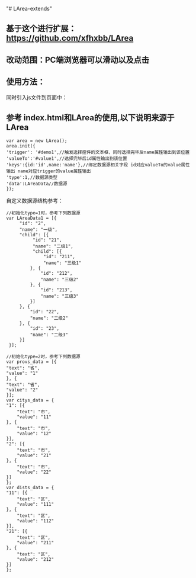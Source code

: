 "# LArea-extends" 
## 基于这个进行扩展：https://github.com/xfhxbb/LArea
## 改动范围：PC端浏览器可以滑动以及点击
## 使用方法：
 <link rel="stylesheet" href="css/LArea.css">
同时引入js文件到页面中：

<script src="js/LArea-extends.js"></script>
## 参考 index.html和LArea的使用,以下说明来源于LArea
	var area = new LArea();
	area.init({
    'trigger': '#demo1',//触发选择控件的文本框，同时选择完毕后name属性输出到该位置
    'valueTo':'#value1',//选择完毕后id属性输出到该位置
    'keys':{id:'id',name:'name'},//绑定数据源相关字段 id对应valueTo的value属性输出 name对应trigger的value属性输出
    'type':1,//数据源类型
    'data':LAreaData//数据源
	});
自定义数据源结构参考：

	//初始化type=1时，参考下列数据源
	var LAreaData1 = [{
         "id": "2",
         "name": "一级",
         "child": [{
              "id": "21",
              "name": "二级1",
              "child": [{
                  "id": "211",
                  "name": "三级1"
             }, {
                 "id": "212",
                 "name": "三级2"
             }, {
                 "id": "213",
                 "name": "三级3"
             }]
         }, {
             "id": "22",
             "name": "二级2"
         }, {
             "id": "23",
             "name": "二级3"
         }]
     }];
     
	//初始化type=2时，参考下列数据源
	var provs_data = [{
    "text": "省",
    "value": "1"
	}, {
    "text": "省",
    "value": "2"
	}];
	var citys_data = {
    "1": [{
        "text": "市",
        "value": "11"
    }, {
        "text": "市",
        "value": "12"
    }],
    "2": [{
        "text": "市",
        "value": "21"
    }, {
        "text": "市",
        "value": "22"
    }]
	};
	var dists_data = {
    "11": [{
        "text": "区",
        "value": "111"
    }, {
        "text": "区",
        "value": "112"
    }],
    "21": [{
        "text": "区",
        "value": "211"
    }, {
        "text": "区",
        "value": "212"
    }]
	};

